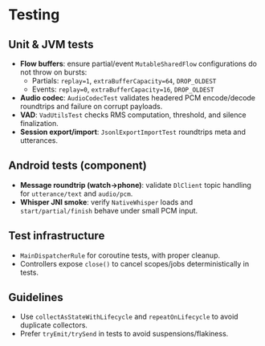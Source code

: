# Testing

## Unit & JVM tests
- **Flow buffers**: ensure partial/event `MutableSharedFlow` configurations do not throw on bursts:
  - Partials: `replay=1`, `extraBufferCapacity=64`, `DROP_OLDEST`
  - Events: `replay=0`, `extraBufferCapacity=16`, `DROP_OLDEST`
- **Audio codec**: `AudioCodecTest` validates headered PCM encode/decode roundtrips and failure on corrupt payloads.
- **VAD**: `VadUtilsTest` checks RMS computation, threshold, and silence finalization.
- **Session export/import**: `JsonlExportImportTest` roundtrips meta and utterances.

## Android tests (component)
- **Message roundtrip (watch→phone)**: validate `DlClient` topic handling for `utterance/text` and `audio/pcm`.
- **Whisper JNI smoke**: verify `NativeWhisper` loads and `start/partial/finish` behave under small PCM input.

## Test infrastructure
- `MainDispatcherRule` for coroutine tests, with proper cleanup.
- Controllers expose `close()` to cancel scopes/jobs deterministically in tests.

## Guidelines
- Use `collectAsStateWithLifecycle` and `repeatOnLifecycle` to avoid duplicate collectors.
- Prefer `tryEmit/trySend` in tests to avoid suspensions/flakiness.
